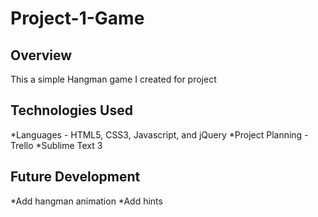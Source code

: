 # Project-1-Game
## Overview

This a simple Hangman game I created for project 

## Technologies Used
  
  *Languages - HTML5, CSS3, Javascript, and jQuery
  *Project Planning - Trello
  *Sublime Text 3
  
  
## Future Development

  *Add hangman animation
  *Add hints
